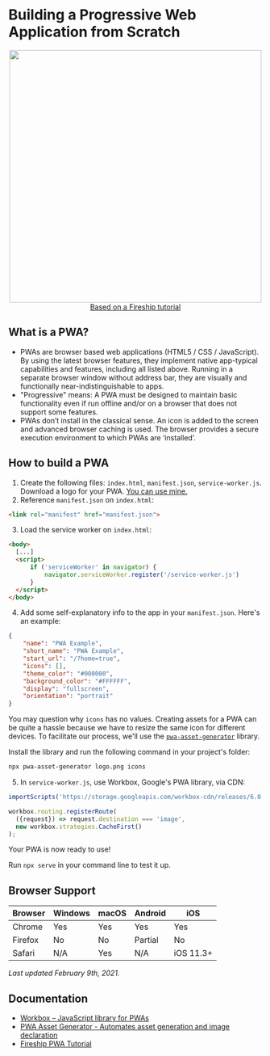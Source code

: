 # Building a Progressive Web Application from Scratch 
<p align="center">
  <img width="500px" src="https://insight-wellcode.s3.ap-southeast-1.amazonaws.com/2t6da9n9rye3g2z9az9rn60lc7or?response-content-disposition=inline%3B%20filename%3D%220b04fc423e0da4bc.png%22%3B%20filename%2A%3DUTF-8%27%270b04fc423e0da4bc.png&response-content-type=image%2Fpng&X-Amz-Algorithm=AWS4-HMAC-SHA256&X-Amz-Credential=AKIAQS376IWIQJGFP2HL%2F20210209%2Fap-southeast-1%2Fs3%2Faws4_request&X-Amz-Date=20210209T172831Z&X-Amz-Expires=300&X-Amz-SignedHeaders=host&X-Amz-Signature=d3aacb710fcc838c3a7b8c35ce01144427a15aeefbb9b8fe5bc72c655571b524">
  <br>
  <a href="https://www.youtube.com/watch?v=sFsRylCQblw">Based on a Fireship tutorial</a>
  
## What is a PWA?
- PWAs are browser based web applications (HTML5 / CSS / JavaScript). By using the latest browser features, they implement native app-typical capabilities and features, including all listed above. Running in a separate browser window without address bar, they are visually and functionally near-indistinguishable to apps. 
- "Progressive" means: A PWA must be designed to maintain basic functionality even if run offline and/or on a browser that does not support some features. 
- PWAs don’t install in the classical sense. An icon is added to the screen and advanced browser caching is used. The browser provides a secure execution environment to which PWAs are ‘installed’.

## How to build a PWA
1. Create the following files: `index.html`, `manifest.json`, `service-worker.js`. Download a logo for your PWA. [You can use mine.](https://github.com/pedrochamberlain/pwa-example/blob/main/logo.png)
2. Reference `manifest.json` on `index.html`:
```html
<link rel="manifest" href="manifest.json">
```
3. Load the service worker on `index.html`:
```html
<body>
  [...]
  <script> 
      if ('serviceWorker' in navigator) {
          navigator.serviceWorker.register('/service-worker.js')
      }
  </script>
</body>
```
4. Add some self-explanatory info to the app in your `manifest.json`. Here's an example:
```json
{
    "name": "PWA Example",
    "short_name": "PWA Example",
    "start_url": "/?home=true",
    "icons": [],
    "theme_color": "#000000",
    "background_color": "#FFFFFF",
    "display": "fullscreen",
    "orientation": "portrait"
}
```
You may question why `icons` has no values. Creating assets for a PWA can be quite a hassle because we have to resize the same icon for different devices. To facilitate our process, we'll use the [`pwa-asset-generator`](https://github.com/onderceylan/pwa-asset-generator) library. 

Install the library and run the following command in your project's folder:
```zsh
npx pwa-asset-generator logo.png icons
```
5. In `service-worker.js`, use Workbox, Google's PWA library, via CDN:
```javascript
importScripts('https://storage.googleapis.com/workbox-cdn/releases/6.0.2/workbox-sw.js');

workbox.routing.registerRoute(
  ({request}) => request.destination === 'image',
  new workbox.strategies.CacheFirst()
);
```

Your PWA is now ready to use!

Run `npx serve` in your command line to test it up.


## Browser Support
Browser|Windows|macOS|Android|iOS|
-------|-------|-----|-------|---|
Chrome|Yes|Yes|Yes|Yes|
Firefox|No|No|Partial|No|
Safari|N/A|Yes|N/A|iOS 11.3+|

*Last updated February 9th, 2021.*
 
## Documentation
- [Workbox – JavaScript library for PWAs](https://developers.google.com/web/tools/workbox/modules/workbox-sw)
- [PWA Asset Generator - Automates asset generation and image declaration](https://github.com/onderceylan/pwa-asset-generator)
- [Fireship PWA Tutorial](https://www.youtube.com/watch?v=sFsRylCQblw)
